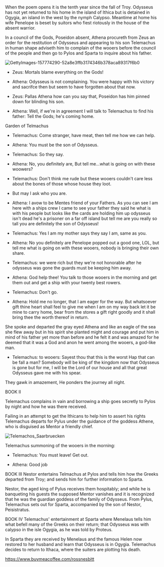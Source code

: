 When the poem opens it is the tenth year since the fall of Troy. Odysseus has not yet returned to his home in the island of Ithica but is detained in Ogygia, an island in the west by the nymph Calypso. Meantime at home his wife Penelope is beset by suitors who fiest riotously in the house of the absent warrior.

In a council of the Gods, Poseidon absent, Athena procureth from Zeus an order for the restitution of Odysseus and appearing to his son Telemachus in human shape adviseth him to complain of the wooers before the council of the people and then go to Pylos and Sparta to inquire about his father.

![GettyImages-157774290-52a8e3ffb3174346b378aca89317f6b0](https://user-images.githubusercontent.com/66383118/123524866-42d4b800-d68a-11eb-9dd8-4eb64806298f.jpg)




* Zeus: Mortals blame everything on the Gods!

* Athena: Odysseus is not complaining. You were happy with his victory and sacrifce then but seem to have forgotten about that now.

* Zeus: Pallas Athena how can you say that, Poseidon has him pinned down for blinding his son.

* Athena: Well, if we're in agreement I will talk to Telemachus to find his father: Tell the Gods; he's coming home.

Garden of Telmachus

* Telemachus: Come stranger, have meat, then tell me how we can help.

* Athena: You must be the son of Odysseus.

* Telemachus: So they say.

* Athena: No, you definitely are, But tell me...what is going on with these woowers? 

* Telemachus: Don't think me rude but these wooers couldn't care less about the bones of those whose house they loot.
* But may I ask who you are.

* Athena: I avow to be Mentes friend of your Fathers. As you can see I am here with a ships crew I came to see your father they said he what is with his people but looks like the cards are holding him up odysseus isn't dead he's a prisoner on a far off island but tell me are you really so tall you are definitely the son of Odysseus!

* Telemachus: Yes I am my mother says they say I am, same as you.

* Athena: No you definitely are Penelope popped out a good one, LOL, but tell me what is going on with these wooers, nobody is bringing their own share.

* Telemachus: we were rich but they we're not honorable after he odysseus was gone the guards must be keeping him away.

* Athena: God help thee! You talk to those wooers in the morning and get them out and get a ship with your twenty best rowers. 

* Telemachus: Don't go.

* Athena: Hold me no longer, that I am eager for the way. But whatsoever gift thine heart shall feel to give me when I am on my way back let it be mine to carry home, bear from the stores a gift right goodly and it shall bring thee the worth thereof in return.

She spoke and departed the gray eyed Athena and like an eagle of the sea she flew away but in his spirit she planted might and courage and put him in mind of his father yet more than before and he felt it and was amazed for he deemed that it was a God and anon he went among the wooers, a god-like man.

* Telemachus: to wooers: Sayest thou that this is the worst Hap that can be fall a man? Somebody will be king of the kingdom now that Odysseus is gone but for me, I will be the Lord of our house and all that great Odysseus gave me with his spear.

They gawk in amazement, He ponders the journey all night.

BOOK II

Telemachus complains in vain and borrowing a ship goes secretly to Pylos by night and how he was there received.

Failing in an attempt to get the Ithicans to help him to assert his rights Telemachus departs for Pylus under the guidance of the goddess Athene, who is disguised as Mentor a friendly chief.


![Telemachos_Saarbruecken](https://user-images.githubusercontent.com/66383118/123525451-f7bca400-d68d-11eb-964e-9cd44aff03ca.jpg)


Telemachus summoning of the wooers in the morning:
* Telemachus: You must leave! Get out.

* Athena: Good job

BOOK III
Nestor entertains Telmachus at Pylos and tells him how the Greeks departed from Troy; and sends him for further information to Sparta.

Nestor, the aged king of Pylus receives them hospitably; and while he is banqueting his guests the supposed Mentor vanishes and it is recognized that he was the guardian goddess of the family of Odysseus. From Pylus, Telemachus sets out for Sparta, accompanied by the son of Nestor, Peisistratus.


BOOK IV
Telemachus' entertainment at Sparta where Menelaus tells him what befell many of the Greeks on their return; that Odysseus was with calypso in the isle Ogygia, as he was told by Proteus.

In Sparta they are received by Menelaus and the famous Helen now restored to her husband and learn that Odysseus is in Ogygia. Telemachus decides to return to Ithaca, where the suiters are plotting his death.







https://www.buymeacoffee.com/rossnesbitt
